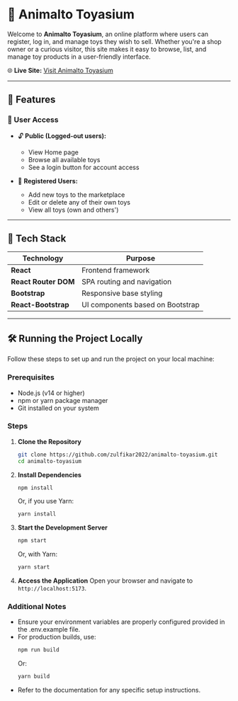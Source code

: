# 🧸 Animalto Toyasium

Welcome to **Animalto Toyasium**, an online platform where users can register, log in, and manage toys they wish to sell. Whether you're a shop owner or a curious visitor, this site makes it easy to browse, list, and manage toy products in a user-friendly interface.

🌐 **Live Site:** [Visit Animalto Toyasium](https://venerable-halva-459ef0.netlify.app/)

---

## 📌 Features

### 👤 User Access

- 🔓 **Public (Logged-out users):**

  - View Home page
  - Browse all available toys
  - See a login button for account access

- 🔐 **Registered Users:**
  - Add new toys to the marketplace
  - Edit or delete any of their own toys
  - View all toys (own and others')

---

## 🚀 Tech Stack

| Technology           | Purpose                          |
| -------------------- | -------------------------------- |
| **React**            | Frontend framework               |
| **React Router DOM** | SPA routing and navigation       |
| **Bootstrap**        | Responsive base styling          |
| **React-Bootstrap**  | UI components based on Bootstrap |

---

## 🛠️ Running the Project Locally

Follow these steps to set up and run the project on your local machine:

### Prerequisites

- Node.js (v14 or higher)
- npm or yarn package manager
- Git installed on your system

### Steps

1. **Clone the Repository**

   ```bash
   git clone https://github.com/zulfikar2022/animalto-toyasium.git
   cd animalto-toyasium
   ```

2. **Install Dependencies**

   ```bash
   npm install
   ```

   Or, if you use Yarn:

   ```bash
   yarn install
   ```

3. **Start the Development Server**

   ```bash
   npm start
   ```

   Or, with Yarn:

   ```bash
   yarn start
   ```

4. **Access the Application**
   Open your browser and navigate to `http://localhost:5173`.

### Additional Notes

- Ensure your environment variables are properly configured provided in the .env.example file.
- For production builds, use:
  ```bash
  npm run build
  ```
  Or:
  ```bash
  yarn build
  ```
- Refer to the documentation for any specific setup instructions.
